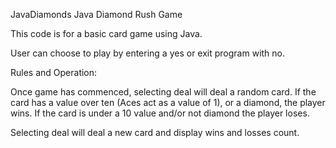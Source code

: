 JavaDiamonds
Java Diamond Rush Game

This code is for a basic card game using Java.

User can choose to play by entering a yes or exit program with no.

Rules and Operation:

Once game has commenced, selecting deal will deal a random card. If the card has a value over ten (Aces act as a value of 1), or a diamond, the player wins. If the card is under a 10 value and/or not diamond the player loses.

Selecting deal will deal a new card and display wins and losses count.
